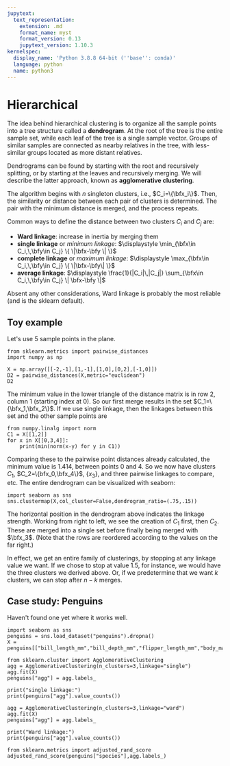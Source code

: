 ```yaml
---
jupytext:
  text_representation:
    extension: .md
    format_name: myst
    format_version: 0.13
    jupytext_version: 1.10.3
kernelspec:
  display_name: 'Python 3.8.8 64-bit (''base'': conda)'
  language: python
  name: python3
---
```

# Hierarchical

The idea behind hierarchical clustering is to organize all the sample points into a tree structure called a **dendrogram**. At the root of the tree is the entire sample set, while each leaf of the tree is a single sample vector. Groups of similar samples are connected as nearby relatives in the tree, with less-similar groups located as more distant relatives.

Dendrograms can be found by starting with the root and recursively splitting, or by starting at the leaves and recursively merging. We will describe the latter approach, known as **agglomerative clustering**.

The algorithm begins with $n$ singleton clusters, i.e., $C_i=\{\bfx_i\}$. Then, the similarity or distance between each pair of clusters is determined. The pair with the minimum distance is merged, and the process repeats. 

Common ways to define the distance between two clusters $C_i$ and $C_j$ are:

* **Ward linkage**: increase in inertia by merging them
* **single linkage** or *minimum linkage*: $\displaystyle \min_{\bfx\in C_i,\,\bfy\in C_j} \{ \|\bfx-\bfy \| \}$
* **complete linkage** or *maximum linkage*: $\displaystyle \max_{\bfx\in C_i,\,\bfy\in C_j} \{ \|\bfx-\bfy\| \}$
* **average linkage**: $\displaystyle \frac{1}{|C_i|\,|C_j|} \sum_{\bfx\in C_i,\,\bfy\in C_j} \| \bfx-\bfy \|$

Absent any other considerations, Ward linkage is probably the most reliable (and is the sklearn default).
## Toy example

Let's use 5 sample points in the plane.

```{code-cell}
from sklearn.metrics import pairwise_distances
import numpy as np

X = np.array([[-2,-1],[1,-1],[1,0],[0,2],[-1,0]])
D2 = pairwise_distances(X,metric="euclidean")
D2
```

The minimum value in the lower triangle of the distance matrix is in row 2, column 1 (starting index at 0). So our first merge results in the set $C_1=\{\bfx_1,\bfx_2\}$. If we use single linkage, then the linkages between this set and the other sample points are

```{code-cell}
from numpy.linalg import norm
C1 = X[[1,2]]
for x in X[[0,3,4]]:
    print(min(norm(x-y) for y in C1))
```

Comparing these to the pairwise point distances already calculated, the minimum value is 1.414, between points 0 and 4. So we now have clusters $C_1$, $C_2=\{bfx_0,\bfx_4\}$, $\{x_3\}$, and three pairwise linkages to compare, etc. The entire dendrogram can be visualized with seaborn:

```{code-cell}
import seaborn as sns
sns.clustermap(X,col_cluster=False,dendrogram_ratio=(.75,.15))
```

The horizontal position in the dendrogram above indicates the linkage strength. Working from right to left, we see the creation of $C_1$ first, then $C_2$. These are merged into a single set before finally being merged with $\bfx_3$. (Note that the rows are reordered according to the values on the far right.)

In effect, we get an entire family of clusterings, by stopping at any linkage value we want. If we chose to stop at value 1.5, for instance, we would have the three clusters we derived above. Or, if we predetermine that we want $k$ clusters, we can stop after $n-k$ merges. 

## Case study: Penguins

Haven't found one yet where it works well. 

```{code-cell}
import seaborn as sns
penguins = sns.load_dataset("penguins").dropna()
X = penguins[["bill_length_mm","bill_depth_mm","flipper_length_mm","body_mass_g"]]
```

```{code-cell}
from sklearn.cluster import AgglomerativeClustering
agg = AgglomerativeClustering(n_clusters=3,linkage="single")
agg.fit(X)
penguins["agg"] = agg.labels_

print("single linkage:")
print(penguins["agg"].value_counts())
```

```{code-cell}
agg = AgglomerativeClustering(n_clusters=3,linkage="ward")
agg.fit(X)
penguins["agg"] = agg.labels_

print("Ward linkage:")
print(penguins["agg"].value_counts())
```

```{code-cell}
from sklearn.metrics import adjusted_rand_score
adjusted_rand_score(penguins["species"],agg.labels_)
```
